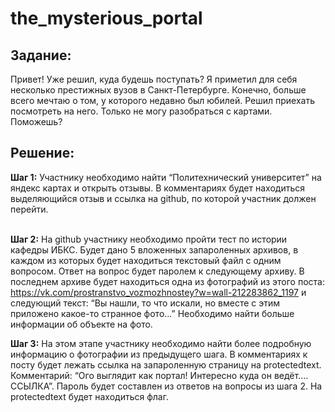 <h1>the_mysterious_portal</h1>

<h2>Задание:</h2>
<p>Привет! Уже решил, куда будешь поступать? Я приметил для себя несколько престижных вузов в Санкт-Петербурге. Конечно, больше всего мечтаю о том, у которого недавно был юбилей. Решил приехать посмотреть на него. Только не могу разобраться с картами. Поможешь?</p>

<h2>Решение:</h2>
<b>Шаг 1:</b> <span>Участнику необходимо найти “Политехнический университет” на яндекс картах и открыть отзывы. В комментариях будет находиться выделяющийся отзыв и ссылка на github, по которой участник должен перейти.</span><br><br>

<b>Шаг 2:</b> <span>На github участнику необходимо пройти тест по истории кафедры ИБКС. Будет дано 5 вложенных запароленных архивов, в каждом из которых будет находиться текстовый файл с одним вопросом. Ответ на вопрос будет паролем к следующему архиву. В последнем архиве будет находиться одна из фотографий из этого поста: https://vk.com/prostranstvo_vozmozhnostey?w=wall-212283862_1197 и следующий текст: “Вы нашли, то что искали, но вместе с этим приложено какое-то странное фото...” Необходимо найти больше информации об объекте на фото.</span><br>

<b>Шаг 3:</b> <span>На этом этапе участнику необходимо найти более подробную информацию о фотографии из предыдущего шага. В комментариях к посту будет лежать ссылка на запароленную страницу на protectedtext. Комментарий: “Ого выглядит как портал! Интересно куда он ведёт.... ССЫЛКА”. Пароль будет составлен из ответов на вопросы из шага 2. На protectedtext будет находиться флаг.</span>
